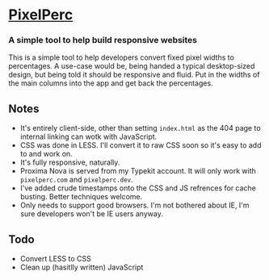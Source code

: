 # [PixelPerc](http://pixelperc.com)
### A simple tool to help build responsive websites

This is a simple tool to help developers convert fixed pixel widths to percentages. A use-case would be, being handed a typical desktop-sized design, but being told it should be responsive and fluid. Put in the widths of the main columns into the app and get back the percentages.

## Notes

* It's entirely client-side, other than setting `index.html` as the 404 page to internal linking can wotk with JavaScript.
* CSS was done in LESS. I'll convert it to raw CSS soon so it's easy to add to and work on.
* It's fully responsive, naturally.
* Proxima Nova is served from my Typekit account. It will only work with `pixelperc.com` and `pixelperc.dev`.
* I've added crude timestamps onto the CSS and JS refrences for cache busting. Better techniques welcome.
* Only needs to support good browsers. I'm not bothered about IE, I'm sure developers won't be IE users anyway.

## Todo

* Convert LESS to CSS
* Clean up (hasitlly written) JavaScript